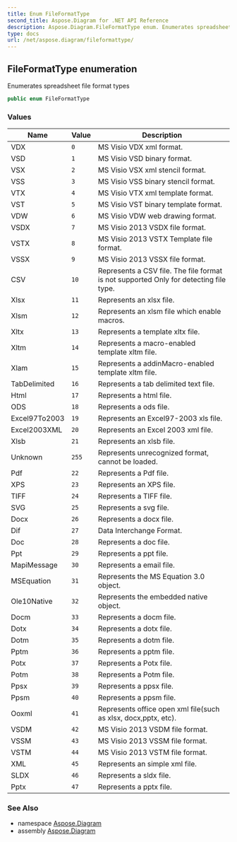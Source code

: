 ```yaml
---
title: Enum FileFormatType
second_title: Aspose.Diagram for .NET API Reference
description: Aspose.Diagram.FileFormatType enum. Enumerates spreadsheet file format types
type: docs
url: /net/aspose.diagram/fileformattype/
---
```

## FileFormatType enumeration

Enumerates spreadsheet file format types

```csharp
public enum FileFormatType
```

### Values

| Name | Value | Description |
| --- | --- | --- |
| VDX | `0` | MS Visio VDX xml format. |
| VSD | `1` | MS Visio VSD binary format. |
| VSX | `2` | MS Visio VSX xml stencil format. |
| VSS | `3` | MS Visio VSS binary stencil format. |
| VTX | `4` | MS Visio VTX xml template format. |
| VST | `5` | MS Visio VST binary template format. |
| VDW | `6` | MS Visio VDW web drawing format. |
| VSDX | `7` | MS Visio 2013 VSDX file format. |
| VSTX | `8` | MS Visio 2013 VSTX Template file format. |
| VSSX | `9` | MS Visio 2013 VSSX file format. |
| CSV | `10` | Represents a CSV file.  The file format is not supported Only for detecting file type. |
| Xlsx | `11` | Represents an xlsx file. |
| Xlsm | `12` | Represents an xlsm file which enable macros. |
| Xltx | `13` | Represents a template xltx file. |
| Xltm | `14` | Represents a macro-enabled template xltm file. |
| Xlam | `15` | Represents a addinMacro-enabled template xltm file. |
| TabDelimited | `16` | Represents a tab delimited text file. |
| Html | `17` | Represents a html file. |
| ODS | `18` | Represents a ods file. |
| Excel97To2003 | `19` | Represents an Excel97-2003 xls file. |
| Excel2003XML | `20` | Represents an Excel 2003 xml file. |
| Xlsb | `21` | Represents an xlsb file. |
| Unknown | `255` | Represents unrecognized format, cannot be loaded. |
| Pdf | `22` | Represents a Pdf file. |
| XPS | `23` | Represents an XPS file. |
| TIFF | `24` | Represents a TIFF file. |
| SVG | `25` | Represents a svg file. |
| Docx | `26` | Represents a docx file. |
| Dif | `27` | Data Interchange Format. |
| Doc | `28` | Represents a doc file. |
| Ppt | `29` | Represents a ppt file. |
| MapiMessage | `30` | Represents a email file. |
| MSEquation | `31` | Represents the MS Equation 3.0 object. |
| Ole10Native | `32` | Represents the embedded native object. |
| Docm | `33` | Represents a docm file. |
| Dotx | `34` | Represents a dotx file. |
| Dotm | `35` | Represents a dotm file. |
| Pptm | `36` | Represents a pptm file. |
| Potx | `37` | Represents a Potx file. |
| Potm | `38` | Represents a Potm file. |
| Ppsx | `39` | Represents a ppsx file. |
| Ppsm | `40` | Represents a ppsm file. |
| Ooxml | `41` | Represents office open xml file(such as xlsx, docx,pptx, etc). |
| VSDM | `42` | MS Visio 2013 VSDM file format. |
| VSSM | `43` | MS Visio 2013 VSSM file format. |
| VSTM | `44` | MS Visio 2013 VSTM file format. |
| XML | `45` | Represents an simple xml file. |
| SLDX | `46` | Represents a sldx file. |
| Pptx | `47` | Represents a pptx file. |

### See Also

* namespace [Aspose.Diagram](../../aspose.diagram/)
* assembly [Aspose.Diagram](../../)


